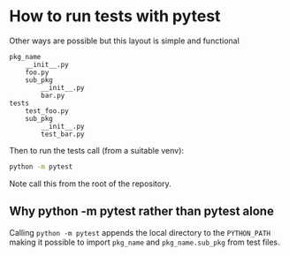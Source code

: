 # How to run tests with pytest

Other ways are possible but this layout is simple and functional

```
pkg_name
    __init__.py
    foo.py
    sub_pkg
        __init__.py
        bar.py
tests
    test_foo.py
    sub_pkg
        __init__.py
        test_bar.py
```

Then to run the tests call (from a suitable venv):
``` sh
python -m pytest
```
Note call this from the root of the repository.

## Why python -m pytest rather than pytest alone
Calling `python -m pytest` appends the local directory to the `PYTHON_PATH` making it possible to
import `pkg_name` and `pkg_name.sub_pkg` from test files.

